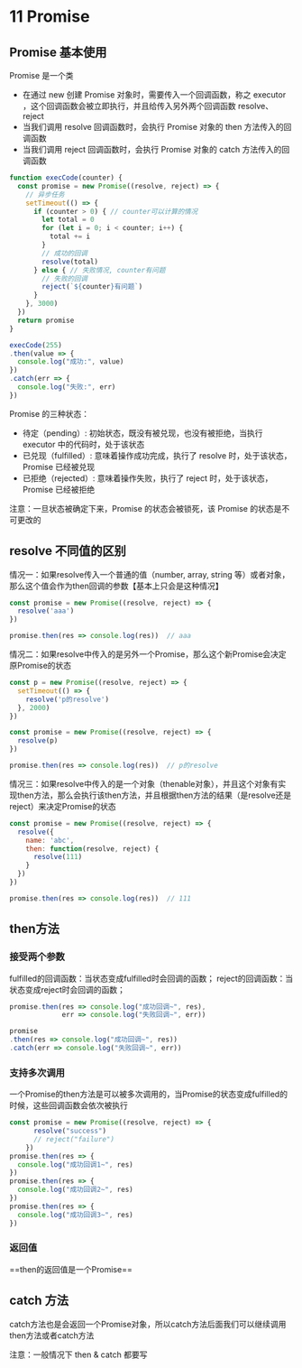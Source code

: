 # 11 Promise

## Promise 基本使用

Promise 是一个类

-  在通过 new 创建 Promise 对象时，需要传入一个回调函数，称之 executor ，这个回调函数会被立即执行，并且给传入另外两个回调函数 resolve、reject
- 当我们调用 resolve 回调函数时，会执行 Promise 对象的 then 方法传入的回调函数
- 当我们调用 reject 回调函数时，会执行 Promise 对象的 catch 方法传入的回调函数

```js
function execCode(counter) {
  const promise = new Promise((resolve, reject) => {
    // 异步任务
    setTimeout(() => {
      if (counter > 0) { // counter可以计算的情况 
        let total = 0
        for (let i = 0; i < counter; i++) {
          total += i
        }
        // 成功的回调
        resolve(total)
      } else { // 失败情况, counter有问题
        // 失败的回调
        reject(`${counter}有问题`)
      }
    }, 3000)
  })
  return promise
}
```

```js
execCode(255)
.then(value => {
  console.log("成功:", value)
})
.catch(err => {
  console.log("失败:", err)
})
```

Promise 的三种状态：

- 待定（pending）: 初始状态，既没有被兑现，也没有被拒绝，当执行 executor 中的代码时，处于该状态
- 已兑现（fulfilled）: 意味着操作成功完成，执行了 resolve 时，处于该状态，Promise 已经被兑现
- 已拒绝（rejected）: 意味着操作失败，执行了 reject 时，处于该状态，Promise 已经被拒绝

注意：一旦状态被确定下来，Promise 的状态会被锁死，该 Promise 的状态是不可更改的



## resolve 不同值的区别

情况一：如果resolve传入一个普通的值（number, array, string 等）或者对象，那么这个值会作为then回调的参数【基本上只会是这种情况】

```js
const promise = new Promise((resolve, reject) => {
  resolve('aaa')
})

promise.then(res => console.log(res))  // aaa
```

情况二：如果resolve中传入的是另外一个Promise，那么这个新Promise会决定原Promise的状态

```js
const p = new Promise((resolve, reject) => {
  setTimeout(() => {
    resolve('p的resolve')
  }, 2000)
})

const promise = new Promise((resolve, reject) => {
  resolve(p)
})

promise.then(res => console.log(res))  // p的resolve
```

情况三：如果resolve中传入的是一个对象（thenable对象），并且这个对象有实现then方法，那么会执行该then方法，并且根据then方法的结果（是resolve还是reject）来决定Promise的状态

```js
const promise = new Promise((resolve, reject) => {
  resolve({
    name: 'abc',
    then: function(resolve, reject) {
      resolve(111)
    }
  })
})

promise.then(res => console.log(res))  // 111
```



## then方法

### 接受两个参数

fulfilled的回调函数：当状态变成fulfilled时会回调的函数； reject的回调函数：当状态变成reject时会回调的函数；

```js
promise.then(res => console.log("成功回调~", res), 
             err => console.log("失败回调~", err))

promise
.then(res => console.log("成功回调~", res))
.catch(err => console.log("失败回调~", err))
```

### 支持多次调用

一个Promise的then方法是可以被多次调用的，当Promise的状态变成fulfilled的时候，这些回调函数会依次被执行

```js
const promise = new Promise((resolve, reject) => {
      resolve("success")
      // reject("failure")
    })
promise.then(res => {
  console.log("成功回调1~", res)
})
promise.then(res => {
  console.log("成功回调2~", res)
})
promise.then(res => {
  console.log("成功回调3~", res)
})
```

### 返回值

==then的返回值是一个Promise==



## catch 方法

catch方法也是会返回一个Promise对象，所以catch方法后面我们可以继续调用then方法或者catch方法

注意：一般情况下 then & catch 都要写